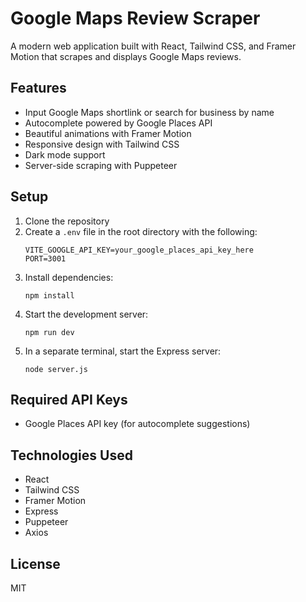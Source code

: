 # Google Maps Review Scraper

A modern web application built with React, Tailwind CSS, and Framer Motion that scrapes and displays Google Maps reviews.

## Features

- Input Google Maps shortlink or search for business by name
- Autocomplete powered by Google Places API
- Beautiful animations with Framer Motion
- Responsive design with Tailwind CSS
- Dark mode support
- Server-side scraping with Puppeteer

## Setup

1. Clone the repository
2. Create a `.env` file in the root directory with the following:
   ```
   VITE_GOOGLE_API_KEY=your_google_places_api_key_here
   PORT=3001
   ```
3. Install dependencies:
   ```
   npm install
   ```
4. Start the development server:
   ```
   npm run dev
   ```
5. In a separate terminal, start the Express server:
   ```
   node server.js
   ```

## Required API Keys

- Google Places API key (for autocomplete suggestions)

## Technologies Used

- React
- Tailwind CSS
- Framer Motion
- Express
- Puppeteer
- Axios

## License

MIT
